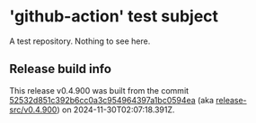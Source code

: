 # 'github-action' test subject

A test repository. Nothing to see here.


## Release build info

This release v0.4.900 was built from the commit [52532d851c392b6cc0a3c954964397a1bc0594ea](https://github.com/kattecon/gh-release-test-ga/tree/52532d851c392b6cc0a3c954964397a1bc0594ea) (aka [release-src/v0.4.900](https://github.com/kattecon/gh-release-test-ga/tree/release-src/v0.4.900)) on 2024-11-30T02:07:18.391Z.
        